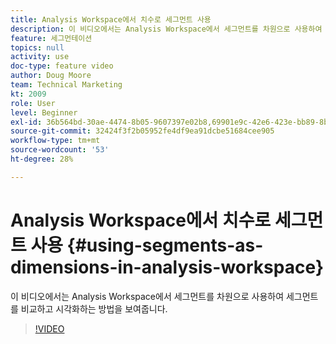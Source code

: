 ```yaml
---
title: Analysis Workspace에서 치수로 세그먼트 사용
description: 이 비디오에서는 Analysis Workspace에서 세그먼트를 차원으로 사용하여 세그먼트를 비교하고 시각화하는 방법을 보여줍니다.
feature: 세그먼테이션
topics: null
activity: use
doc-type: feature video
author: Doug Moore
team: Technical Marketing
kt: 2009
role: User
level: Beginner
exl-id: 36b564bd-30ae-4474-8b05-9607397e02b8,69901e9c-42e6-423e-bb89-8b8b0763bac7,69901e9c-42e6-423e-bb89-8b8b0763bac7,36b564bd-30ae-4474-8b05-9607397e02b8
source-git-commit: 32424f3f2b05952fe4df9ea91dcbe51684cee905
workflow-type: tm+mt
source-wordcount: '53'
ht-degree: 28%

---
```


# Analysis Workspace에서 치수로 세그먼트 사용 {#using-segments-as-dimensions-in-analysis-workspace}

이 비디오에서는 Analysis Workspace에서 세그먼트를 차원으로 사용하여 세그먼트를 비교하고 시각화하는 방법을 보여줍니다.

>[!VIDEO](https://video.tv.adobe.com/v/23974/?quality=12)
